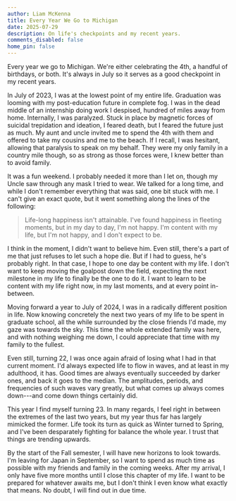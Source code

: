 ```yaml
---
author: Liam McKenna
title: Every Year We Go to Michigan
date: 2025-07-29
description: On life's checkpoints and my recent years.
comments_disabled: false
home_pin: false
---
```


Every year we go to Michigan. We're either celebrating the 4th, a handful of birthdays, or both. It's always in July so it serves as a good checkpoint in my recent years.

In July of 2023, I was at the lowest point of my entire life. Graduation was looming with my post-education future in complete fog. I was in the dead middle of an 
internship doing work I despised, hundred of miles away from home. Internally, I was paralyzed. Stuck in place by magnetic forces of suicidal trepidation and ideation, I feared death, but I feared the future just as much. My aunt and uncle invited me to spend the 4th with them and offered to take my cousins and me to the beach. If I recall, I was hesitant, allowing that paralysis to speak on my behalf. They were my only family in a country mile though, so as strong as those forces were, I knew better than to avoid family.

It was a fun weekend. I probably needed it more than I let on, though my Uncle saw through any mask I tried to wear. We talked for a long time, and while I don't remember everything that was said, one bit stuck with me. I can't give an exact quote, but it went something along the lines of the following:

> Life-long happiness isn't attainable. I've found happiness in fleeting moments, but in my day to day, I'm not happy. I'm content with my life, but I'm not happy, and I don't expect to be.

I think in the moment, I didn't want to believe him. Even still, there's a part of me that just refuses to let such a hope die. But if I had to guess, he's probably right. In that case, I hope to one day be content with my life. I don't want to keep moving the goalpost down the field, expecting the next milestone in my life to finally be the one to do it. I want to learn to be content with my life right now, in my last moments, and at every point in-between.

Moving forward a year to July of 2024, I was in a radically different position in life. Now knowing concretely the next two years of my life to be spent in graduate school, all the while surrounded by the close friends I'd made, my gaze was towards the sky. This time the whole extended family was here, and with nothing weighing me down, I could appreciate that time with my family to the fullest.

Even still, turning 22, I was once again afraid of losing what I had in that current moment. I'd always expected life to flow in waves, and at least in my adulthood, it has. Good times are always eventually succeeded by darker ones, and back it goes to the median. The amplitudes, periods, and frequencies of such waves vary greatly, but what comes up always comes down---and come down things certainly did.

This year I find myself turning 23. In many regards, I feel right in between the extremes of the last two years, but my year thus far has largely mimicked the former. Life took its turn as quick as Winter turned to Spring, and I've been desparately fighting for balance the whole year. I trust that things are trending upwards. 

By the start of the Fall semester, I will have new horizons to look towards. I'm leaving for Japan in September, so I want to spend as much time as possible with my friends and family in the coming weeks. After my arrival, I only have five more months until I close this chapter of my life. I want to be prepared for whatever awaits me, but I don't think I even know what exactly that means. No doubt, I will find out in due time.